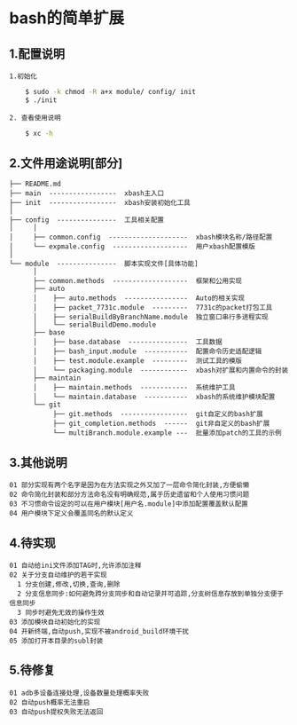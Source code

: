 bash的简单扩展
=====
1.配置说明
----------
    1.初始化
```sh
    $ sudo -k chmod -R a+x module/ config/ init
    $ ./init
```
    2. 查看使用说明
```sh
    $ xc -h
```

2.文件用途说明[部分]
----------
    ├── README.md
    ├── main  -----------------  xbash主入口
    ├── init  -----------------  xbash安装初始化工具
    │
    ├── config  ---------------  工具相关配置
    │     │
    │     ├── common.config  --------------------  xbash模块名称/路径配置
    │     └── expmale.config  -------------------  用户xbash配置模版
    │
    └── module  ---------------  脚本实现文件[具体功能]
          │
          ├── common.methods  -------------------  框架和公用实现
          ├── auto
          │    ├── auto.methods  ----------------  Auto的相关实现
          │    ├── packet_7731c.module  ---------  7731c的packet打包工具
          │    ├── serialBuildByBranchName.module  独立窗口串行多进程实现
          │    └── serialBuildDemo.module
          ├── base
          │    ├── base.database  ---------------  工具数据
          │    ├── bash_input.module  -----------  配置命令历史适配逻辑
          │    ├── test.module.example  ---------  测试工具的模版
          │    └── packaging.module  ------------  xbash对扩展和内置命令的封装
          ├── maintain
          │    ├── maintain.methods  ------------  系统维护工具
          │    └── maintain.database  -----------  xbash的系统维护模块配置
          └── git
               ├── git.methods  -----------------  git自定义的bash扩展
               ├── git_completion.methods  ------  git非自定义的bash扩展
               └── multiBranch.module.example ---  批量添加patch的工具的示例

3.其他说明
----------
    01 部分实现有两个名字是因为在方法实现之外又加了一层命令简化封装,方便偷懒
    02 命令简化封装和部分方法命名没有明确规范,属于历史遗留和个人使用习惯问题
    03 不习惯命令设定的可以在用户模块[用户名.module]中添加配置覆盖默认配置
    04 用户模块下定义会覆盖同名的默认定义

4.待实现
----------
    01 自动给ini文件添加TAG时,允许添加注释
    02 关于分支自动维护的若干实现
      1 分支创建,修改,切换,查询,删除
      2 分支信息同步:如何避免跨分支同步和自动记录并可追踪,分支树信息存放到单独分支便于信息同步
      3 同步时避免无效的操作生效
    03 添加模块自动初始化的实现
    04 开新终端,自动push,实现不被android_build环境干扰
    05 添加打开本目录的subl封装

5.待修复
----------
    01 adb多设备连接处理,设备数量处理概率失败
    02 自动push概率无法重启
    03 自动push提权失败无法返回
